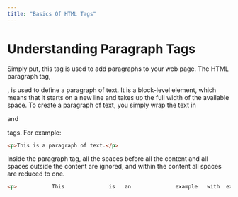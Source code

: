 ```yaml
---
title: "Basics Of HTML Tags"
---
```


# Understanding Paragraph Tags

Simply put, this tag is used to add paragraphs to your web page. 
The HTML paragraph tag, <p>, is used to define a paragraph of text. It is a block-level element, which means that it starts on a new line and takes up the full width of the available space.
To create a paragraph of text, you simply wrap the text in <p> and </p> tags. For example:
```html
<p>This is a paragraph of text.</p>
```
Inside the paragraph tag, all the spaces before all the content and all spaces outside the content are ignored, and within the content all spaces are reduced to one.
```html
<p>           This              is   an              example   with  extra     spaces.         </p>
```